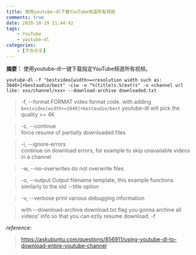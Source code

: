 ```yaml
---
title: 使用youtube-dl下载YouTube频道所有视频
comments: true
date: 2020-10-19 21:44:42
tags:
    - YouTube
    - youtube-dl
categories:
    - [不亦乐乎]
---
```

__摘要：__
使用youtube-dl一键下载指定YouTube频道所有视频。
<!--more-->
`youtube-dl -f "bestvideo[width>=<resolution width such as: 3840>]+bestaudio/best" -ciw -o "%(title)s.%(ext)s" -v <channel url like: xxx/channel/xxx> --download-archive downloaded.txt`

> -f, --format FORMAT
    video format code. with adding `bestvideo[width>=3840]+bestaudio/best` youtube-dl will pick the quality >= 4K

> -c, --continue                   
    force resume of partially downloaded files

> -i, --ignore-errors              
    continue on download errors, for example to skip unavailable videos in a channel 

> -w, --no-overwrites
    do not overwrite files

> -o, --output
    Output filename template, this example functions similarly to the old --title option

> -v, --verbose
    print various debugging information

> with --download-archive download.txt flag you gonna archive all videos' info so that you can ezlly resume download.
-f 

_reference:_
> https://askubuntu.com/questions/856911/using-youtube-dl-to-download-entire-youtube-channel 
